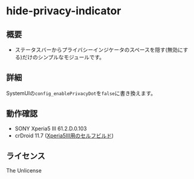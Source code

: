 # hide-privacy-indicator
## 概要
- ステータスバーからプライバシーインジケータのスペースを隠す(無効にする)だけのシンプルなモジュールです。
## 詳細
SystemUIの`config_enablePrivacyDot`を`false`に書き換えます。
## 動作確認
- SONY Xperia5 III 61.2.D.0.103
- crDroid 11.7 ([Xperia5III用のセルフビルド](https://github.com/r-ca/pdx214-crdroid-unofficial))
## ライセンス
The Unlicense
